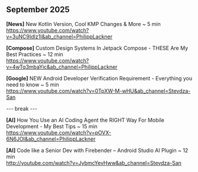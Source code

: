 ## September 2025

**[News]** New Kotlin Version, Cool KMP Changes & More ~ 5 min \
https://www.youtube.com/watch?v=3uNC9IdIz1I&ab_channel=PhilippLackner

**[Compose]** Custom Design Systems In Jetpack Compose - THESE Are My Best Practices ~ 12 min \
https://www.youtube.com/watch?v=4wTq3mbaYic&ab_channel=PhilippLackner

**[Google]** NEW Android Developer Verification Requirement - Everything you need to know ~ 5 min \
https://www.youtube.com/watch?v=0TpXW-M-wHU&ab_channel=Stevdza-San

--- break ---

**[AI]** How You Use an AI Coding Agent the RIGHT Way For Mobile Development - My Best Tips ~ 15 min \
https://www.youtube.com/watch?v=pOVX-6N6JOI&ab_channel=PhilippLackner

**[AI]** Code like a Senior Dev with Firebender – Android Studio AI Plugin ~ 12 min \
http://youtube.com/watch?v=JybmcYevHww&ab_channel=Stevdza-San
